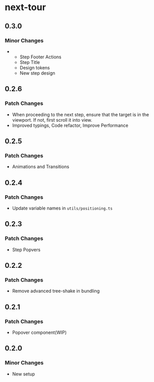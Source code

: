 # next-tour

## 0.3.0

### Minor Changes

- - Step Footer Actions
  - Step Title
  - Design tokens
  - New step design

## 0.2.6

### Patch Changes

- When proceeding to the next step, ensure that the target is in the viewport. If not, first scroll it into view.
- Improved typings, Code refactor, Improve Performance

## 0.2.5

### Patch Changes

- Animations and Transitions

## 0.2.4

### Patch Changes

- Update variable names in `utils/positioning.ts`

## 0.2.3

### Patch Changes

- Step Popvers

## 0.2.2

### Patch Changes

- Remove advanced tree-shake in bundling

## 0.2.1

### Patch Changes

- Popover component(WIP)

## 0.2.0

### Minor Changes

- New setup
